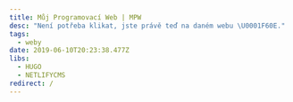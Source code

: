 ```yaml
---
title: Můj Programovací Web | MPW
desc: "Není potřeba klikat, jste právě teď na daném webu \U0001F60E."
tags:
  - weby
date: 2019-06-10T20:23:38.477Z
libs:
  - HUGO
  - NETLIFYCMS
redirect: /
---
```

 
